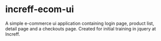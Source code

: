 # increff-ecom-ui
A simple e-commerce ui application containing login page, product list, detail page and a checkouts page. Created for initial training in jquery at Increff.
